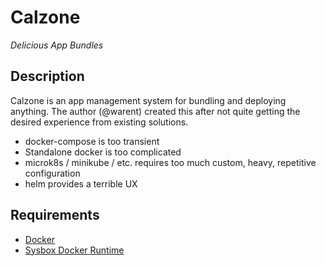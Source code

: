 # Calzone

_Delicious App Bundles_

## Description

Calzone is an app management system for bundling and deploying anything. The author (@warent) created this after not quite getting the desired experience from existing solutions.

- docker-compose is too transient
- Standalone docker is too complicated
- microk8s / minikube / etc. requires too much custom, heavy, repetitive configuration
- helm provides a terrible UX

## Requirements

- [Docker](https://docs.docker.com/get-docker/)
- [Sysbox Docker Runtime](https://github.com/nestybox/sysbox)
